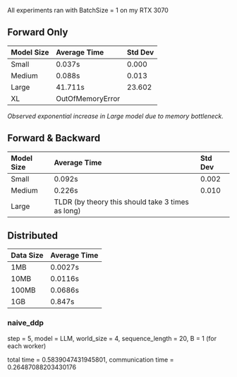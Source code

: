 All experiments ran with BatchSize = 1 on my RTX 3070
## Forward Only

| Model Size | Average Time | Std Dev    |
|:-----------|:------------|:-----------|
| Small      | 0.037s      | 0.000      |
| Medium     | 0.088s      | 0.013      |
| Large      | 41.711s     | 23.602     |
| XL         | OutOfMemoryError |         |

*Observed exponential increase in Large model due to memory bottleneck.*

## Forward & Backward

| Model Size | Average Time                                   | Std Dev |
|:-----------|:-----------------------------------------------|:--------|
| Small      | 0.092s                                        | 0.002   |
| Medium     | 0.226s                                        | 0.010   |
| Large      | TLDR (by theory this should take 3 times as long) |        |

## Distributed

| Data Size | Average Time |
|:----------|:------------|
| 1MB       | 0.0027s     |
| 10MB      | 0.0116s     |
| 100MB     | 0.0686s     |
| 1GB       | 0.847s      |

### naive_ddp
step = 5, model = LLM, world_size = 4, sequence_length = 20, B = 1 (for each worker)

total time = 0.5839047431945801, communication time = 0.26487088203430176
